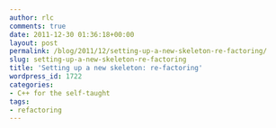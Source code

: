 ```yaml
---
author: rlc
comments: true
date: 2011-12-30 01:36:18+00:00
layout: post
permalink: /blog/2011/12/setting-up-a-new-skeleton-re-factoring/
slug: setting-up-a-new-skeleton-re-factoring
title: 'Setting up a new skeleton: re-factoring'
wordpress_id: 1722
categories:
- C++ for the self-taught
tags:
- refactoring
---
```


